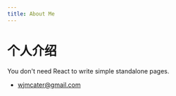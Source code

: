 ```yaml
---
title: About Me
---
```


# 个人介绍

You don't need React to write simple standalone pages.


* wjmcater@gmail.com